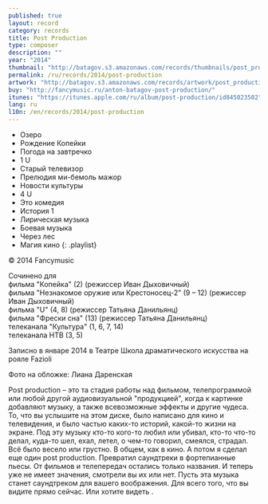 ```yaml
---
published: true
layout: record
category: records
title: Post Production
type: composer
description: ""
year: "2014"
thumbnail: "http://batagov.s3.amazonaws.com/records/thumbnails/post_production_thumb.jpg"
permalink: /ru/records/2014/post-production
artwork: "http://batagov.s3.amazonaws.com/records/artwork/post_production.jpg"
buy: "http://fancymusic.ru/anton-batagov-post-production/"
itunes: "https://itunes.apple.com/ru/album/post-production/id845023502"
lang: ru
l10n: /en/records/2014/post-production
---
```


- Озеро
- Рождение Копейки 
- Погода на завтречко 
- 1 U
- Старый телевизор
- Прелюдия ми-бемоль мажор
- Новости культуры
- 4 U
- Это комедия 
- История 1 
- Лирическая музыка 
- Боевая музыка 
- Через лес 
- Магия кино
{: .playlist}

© 2014 Fancymusic

Сочинено для  
фильма "Копейка" (2) (режиссер Иван Дыховичный)  
фильма "Незнакомое оружие или Крестоносец-2" (9 – 12) (режиссер Иван Дыховичный)   
фильма "U" (4, 8) (режиссер Татьяна Данильянц)  
фильма "Фрески сна" (13) (режиссер Татьяна Данильянц)  
телеканала "Культура" (1, 6, 7, 14)  
телеканала НТВ (3, 5)  
  
Записно в январе 2014 в Театре Школа драматического искусства на рояле Fazioli  
  
Фото на обложке: Лиана Даренская  

Post production – это та стадия работы над фильмом, телепрограммой или любой другой аудиовизуальной "продукцией", когда к картинке добавляют музыку, а также всевозможные эффекты и другие чудеса. То, что вы услышите на этом диске, было написано для кино и телевидения, и было частью каких-то историй, какой-то жизни на экране. Под эту музыку кто-то кого-то любил или убивал, кто-то что-то делал, куда-то шел, ехал, летел, о чем-то говорил, смеялся, страдал. Всё было весело или грустно. В общем, как в кино. А потом я сделал еще один post production. Превратил саундтреки в фортепианные пьесы. От фильмов и телепередач остались только названия. И теперь уже не имеет значения, смотрели вы их или нет. Пусть эта музыка станет саундтреком для вашего воображения. Для всего того, что вы видите прямо сейчас. Или хотите видеть .
